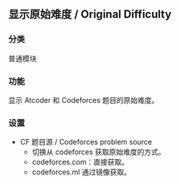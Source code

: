 ## 显示原始难度 / Original Difficulty

### 分类

普通模块

### 功能

显示 Atcoder 和 Codeforces 题目的原始难度。

### 设置

- CF 题目源 / Codeforces problem source
  - 切换从 codeforces 获取原始难度的方式。
  - codeforces.com：直接获取。
  - codeforces.ml 通过镜像获取。

